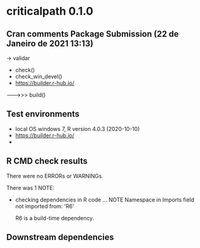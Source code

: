 # criticalpath 0.1.0

## Cran comments Package Submission (22 de Janeiro de 2021 13:13)


-> validar 
  - check()
  - check_win_devel()
  - https://builder.r-hub.io/


--->>> build()




## Test environments
* local OS windows 7,  R version 4.0.3 (2020-10-10)
* https://builder.r-hub.io/
* 

## R CMD check results
There were no ERRORs or WARNINGs. 

There was 1 NOTE:

* checking dependencies in R code ... NOTE
  Namespace in Imports field not imported from: 'R6'

  R6 is a build-time dependency.

## Downstream dependencies


